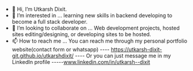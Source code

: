 - 👋 Hi, I’m Utkarsh Dixit.
- 👀 I’m interested in ... learning new skills in backend developing to become a full stack developer.
- 💞️ I’m looking to collaborate on ... Web development projects, hosted sites editing/designing, or developing sites to be hosted.
- 📫 How to reach me ... You can reach me through my personal portfolio website(contact form or whatsapp) ---- https://utkarsh-dixit-git.github.io/utkarshdixit/ ---- Or you can just message me in my LinkedIn profile -----www.linkedin.com/in/utkarsh--dixit
